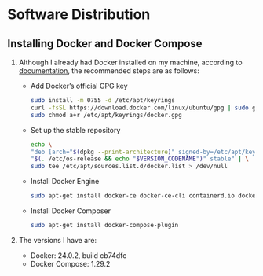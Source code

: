 # Software Distribution

## Installing Docker and Docker Compose

1. Although I already had Docker installed on my machine, according to [documentation](https://docs.docker.com/engine/install/ubuntu/), the recommended steps are as follows:

   - Add Docker’s official GPG key
       ```bash
       sudo install -m 0755 -d /etc/apt/keyrings
       curl -fsSL https://download.docker.com/linux/ubuntu/gpg | sudo gpg --dearmor -o /etc/apt/keyrings/docker.gpg
       sudo chmod a+r /etc/apt/keyrings/docker.gpg
       ```
   - Set up the stable repository
       ```bash
     echo \
     "deb [arch="$(dpkg --print-architecture)" signed-by=/etc/apt/keyrings/docker.gpg] https://download.docker.com/linux/ubuntu \
     "$(. /etc/os-release && echo "$VERSION_CODENAME")" stable" | \
     sudo tee /etc/apt/sources.list.d/docker.list > /dev/null
       ```

   - Install Docker Engine
       ```bash
     sudo apt-get install docker-ce docker-ce-cli containerd.io docker-buildx-plugin docker-compose-plugin
       ```
   - Install Docker Composer
       ```bash
     sudo apt-get install docker-compose-plugin
       ```

2. The versions I have are:
    - Docker: 24.0.2, build cb74dfc
    - Docker Compose: 1.29.2